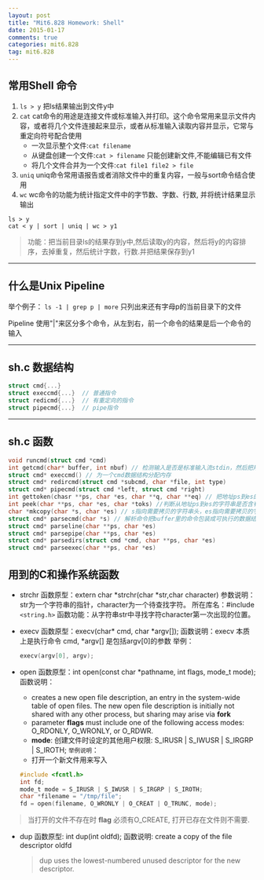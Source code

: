```yaml
---
layout: post
title: "Mit6.828 Homework: Shell"
date: 2015-01-17
comments: true
categories: mit6.828
tag: mit6.828  
---
```


## 常用Shell 命令
1. `ls > y`
    把ls结果输出到文件y中
2. `cat`
    cat命令的用途是连接文件或标准输入并打印。这个命令常用来显示文件内容，或者将几个文件连接起来显示，或者从标准输入读取内容并显示，它常与重定向符号配合使用
   * 一次显示整个文件:`cat filename`
   * 从键盘创建一个文件:`cat > filename` 只能创建新文件,不能编辑已有文件
   * 将几个文件合并为一个文件:`cat file1 file2 > file`
3. `uniq`
    uniq命令常用语报告或者消除文件中的重复内容，一般与sort命令结合使用
4. `wc`
    wc命令的功能为统计指定文件中的字节数、字数、行数, 并将统计结果显示输出
```
ls > y
cat < y | sort | uniq | wc > y1
```
>功能：把当前目录ls的结果存到y中,然后读取y的内容，然后将y的内容排序，去掉重复，然后统计字数，行数.并把结果保存到y1

<!--more-->
------
## 什么是Unix Pipeline
举个例子：
`ls -1 | grep p | more`
只列出来还有字母p的当前目录下的文件

Pipeline 使用"|"来区分多个命令，从左到右，前一个命令的结果是后一个命令的输入


-----
## sh.c 数据结构
```c
struct cmd{...}
struct execcmd{...}  // 普通指令
struct redicmd{...}  // 有重定向的指令
struct pipecmd{...}  // pipe指令
```
-----
## sh.c 函数
```c
void runcmd(struct cmd *cmd)
int getcmd(char* buffer, int nbuf) // 检测输入是否是标准输入流stdin，然后把用户输入存到buffer里
struct cmd* execcmd() // 为一个cmd数据结构分配内存
struct cmd* redircmd(struct cmd *subcmd, char *file, int type)
struct cmd* pipecmd(struct cmd *left, struct cmd *right)
int gettoken(chasr **ps, char *es, char **q, char **eq) // 把地址ps到es的字符串中的变量找到，并存到q到eq的地址去
int peek(char **ps, char *es, char *toks) //判断从地址ps到es的字符串是否含有toks里面的字符
char *mkcopy(char *s, char *es) // s指向需要拷贝的字符串头，es指向需要拷贝的字符串结尾. 这个函数拷贝从s到es的字符串，然后返回拷贝的地址。
struct cmd* parsecmd(char *s) // 解析命令把buffer里的命令包装成可执行的数据结构struct cmd
struct cmd* parseline(char **ps, char *es)
struct cmd* parsepipe(char **ps, char *es)
struct cmd* parsedirs(struct cmd *cmd, char **ps, char *es)
struct cmd* parseexec(char **ps, char *es)
```

## 用到的C和操作系统函数
* strchr
  函数原型：extern char *strchr(char *str,char character)
  参数说明：str为一个字符串的指针，character为一个待查找字符。
  所在库名：#include `<string.h>`
  函数功能：从字符串str中寻找字符character第一次出现的位置。

* execv
  函数原型：execv(char* cmd, char *argv[]);
  函数说明：execv 本质上是执行命令 cmd, *argv[] 是包括argv[0]的参数
  举例：
    ``` c
    execv(argv[0], argv);
    ```
* open
   函数原型：int open(const char *pathname, int flags, mode_t mode);
   函数说明：
    * creates a new open file description, an entry in the system-wide  table of       open files. The new open file description is initially not shared with any       other process, but  sharing  may  arise  via **fork**
    * parameter **flags** must include one of the following access modes:              O_RDONLY, O_WRONLY, or O_RDWR.
    * **mode**: 创建文件时设定的其他用户权限: S_IRUSR | S_IWUSR | S_IRGRP | S_IROTH;
   ``举例说明``：
    * 打开一个新文件用来写入

    ``` c
    #include <fcntl.h>
    int fd;
    mode_t mode = S_IRUSR | S_IWUSR | S_IRGRP | S_IROTH;
    char *filename = "/tmp/file";
    fd = open(filename, O_WRONLY | O_CREAT | O_TRUNC, mode);
    ```
> 当打开的文件不存在时 **flag** 必须有O_CREATE, 打开已存在文件则不需要.

* dup
    函数原型: int dup(int oldfd);
    函数说明: create a copy of the file descriptor oldfd
    > dup uses the lowest-numbered unused descriptor for the new descriptor.
